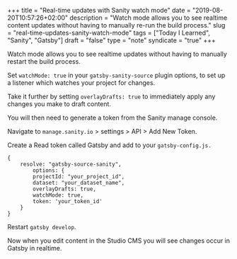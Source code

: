 +++
title = "Real-time updates with Sanity watch mode"
date = "2019-08-20T10:57:26+02:00"
description = "Watch mode allows you to see realtime content updates without having to manually re-run the build process."
slug = "real-time-updates-sanity-watch-mode"
tags = ["Today I Learned", "Sanity", "Gatsby"]
draft = "false"
type = "note"
syndicate = "true"
+++

Watch mode allows you to see realtime updates without having to manually restart the build process.

Set `watchMode: true` in your `gatsby-sanity-source` plugin options, to set up a listener which watches your project for changes.

Take it further by setting `overlayDrafts: true` to immediately apply any changes you make to draft content.

You will then need to generate a token from the Sanity manage console.

Navigate to `manage.sanity.io` > settings > API > Add New Token.

Create a Read token called Gatsby and add to your `gatsby-config.js.`

```
{
	resolve: "gatsby-source-sanity",
		options: {
		projectId: "your_project_id",
		dataset: "your_dataset_name",
		overlayDrafts: true,
		watchMode: true,
		token: 'your_token_id'
	}
}
```

Restart `gatsby develop`.

Now when you edit content in the Studio CMS you will see changes occur in Gatsby in realtime.